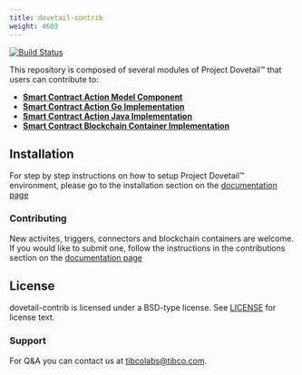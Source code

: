 ```yaml
---
title: dovetail-contrib
weight: 4603
---
```

[![Build Status](https://travis-ci.org/TIBCOSoftware/dovetail-contrib.svg?branch=master)](https://travis-ci.org/TIBCOSoftware/dovetail-contrib.svg?branch=master)

This repository is composed of several modules of Project Dovetail™ that users can contribute to:

- [**Smart Contract Action Model Component**](SmartContract/README.md)
- [**Smart Contract Action Go Implementation**](smartcontract-go/README.md)
- [**Smart Contract Action Java Implementation**](smartcontract-java/README.md)
- [**Smart Contract Blockchain Container Implementation**](blockchain/README.md)

## Installation

For step by step instructions on how to setup Project Dovetail™ environment, please go to the installation section on the [documentation page](https://tibcosoftware.github.io/dovetail/getting-started/getting-started-webui/)


### Contributing

New activites, triggers, connectors and blockchain containers are welcome. If you would like to submit one, follow the instructions in the contributions section on the [documentation page](https://tibcosoftware.github.io/dovetail/contributing/contributing/)

## License
dovetail-contrib is licensed under a BSD-type license. See [LICENSE](https://github.com/TIBCOSoftware/dovetail-contrib/blob/master/LICENSE) for license text.

### Support
For Q&A you can contact us at tibcolabs@tibco.com.
